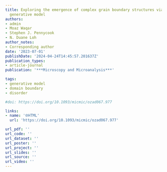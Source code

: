 ```yaml
---
title: Exploring the emergence of complex grain boundary structures via hybrid probabilistic
  generative model
authors:
- admin
- Moaz Waqar
- Stephen J. Pennycook
- N. Duane Loh
author_notes:
- Corresponding author
date: '2023-07-01'
publishDate: '2024-04-24T14:45:57.201637Z'
publication_types:
- article-journal
publication: '***Microscopy and Microanalysis***'

tags:
- generative model
- domain boundary
- disorder

#doi: https://doi.org/10.1093/micmic/ozad067.977

links:
- name: '🌐HTML'
  url: 'https://doi.org/10.1093/micmic/ozad067.977'

url_pdf: ''
url_code: ''
url_dataset: ''
url_poster: ''
url_project: ''
url_slides: ''
url_source: ''
url_video: ''
---
```

